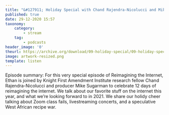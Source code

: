 ```yaml
---
title: "&#127911; Holiday Special with Chand Rajendra-Nicolucci and Mike Sugarman"
published: true
date: 29-12-2020 15:57
taxonomy:
    category:
        - stream
    tag:
        - podcasts
header_image: '0'
theurl: https://archive.org/download/09-holiday-special/09-holiday-special.mp3
image: artwork-resized.png
template: listen
--- 
```

Episode summary: For this very special episode of Reimagining the Internet, Ethan is joined by Knight First Amendment Institute research fellow Chand Rajendra-Nicolucci and producer Mike Sugarman to celebrate 12 days of reimagining the internet. We talk about our favorite stuff on the internet this year, and what we’re looking forward to in 2021. We share our holidy cheer talking about Zoom class fails, livestreaming concerts, and a speculative West African recipe war.
